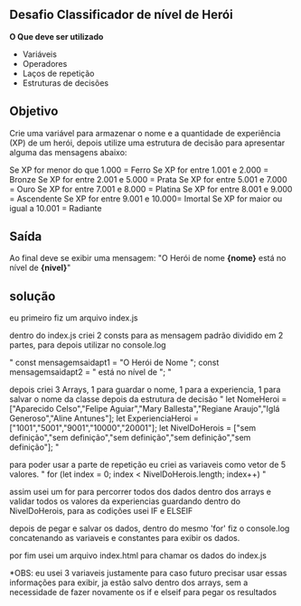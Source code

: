 
## Desafio Classificador de nível de Herói


**O Que deve ser utilizado**

- Variáveis
- Operadores
- Laços de repetição
- Estruturas de decisões

## Objetivo

Crie uma variável para armazenar o nome e a quantidade de experiência (XP) de um herói, depois utilize uma estrutura de decisão para apresentar alguma das mensagens abaixo:

Se XP for menor do que 1.000 = Ferro
Se XP for entre 1.001 e 2.000 = Bronze
Se XP for entre 2.001 e 5.000 = Prata
Se XP for entre 5.001 e 7.000 = Ouro
Se XP for entre 7.001 e 8.000 = Platina
Se XP for entre 8.001 e 9.000 = Ascendente
Se XP for entre 9.001 e 10.000= Imortal
Se XP for maior ou igual a 10.001 = Radiante

## Saída

Ao final deve se exibir uma mensagem:
"O Herói de nome **{nome}** está no nível de **{nivel}**"


## solução
eu primeiro fiz um arquivo index.js 

dentro do index.js criei 2 consts para as mensagem padrão dividido em 2 partes, para depois utilizar no console.log

"
const mensagemsaidapt1 = "O Herói de Nome ";
const mensagemsaidapt2 = " está no nível de ";
"

depois criei 3 Arrays, 1 para guardar o nome, 1 para a experiencia, 1 para salvar o nome da classe depois da estrutura de decisão
"
let NomeHeroi = ["Aparecido Celso","Felipe Aguiar","Mary Ballesta","Regiane Araujo","Iglá Generoso","Aline Antunes"];
let ExperienciaHeroi = ["1001","5001","9001","10000","20001"];
let NivelDoHerois = ["sem definição","sem definição","sem definição","sem definição","sem definição"];
"


para poder usar a parte de repetição eu criei as variaveis como vetor de 5 valores.
"
for (let index = 0; index < NivelDoHerois.length; index++) 
"

assim usei um for para percorrer todos dos dados dentro dos arrays e validar todos os valores da experiencias guardando dentro do NivelDoHerois, para as codições usei IF e ELSEIF 


depois de pegar e salvar os dados, dentro do mesmo 'for' fiz o console.log concatenando as variaveis e constantes para exibir os dados.

por fim usei um arquivo index.html para chamar os dados do index.js

*OBS: eu usei 3 variaveis justamente para caso futuro precisar usar essas informações para exibir, ja estão salvo dentro dos arrays, sem a necessidade de fazer novamente os if e elseif para pegar os resultados
